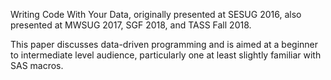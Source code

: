 Writing Code With Your Data, originally presented at SESUG 2016, also presented at MWSUG 2017, SGF 2018, and TASS Fall 2018.

This paper discusses data-driven programming and is aimed at a beginner to intermediate level audience, particularly one at least slightly familiar with SAS macros.
